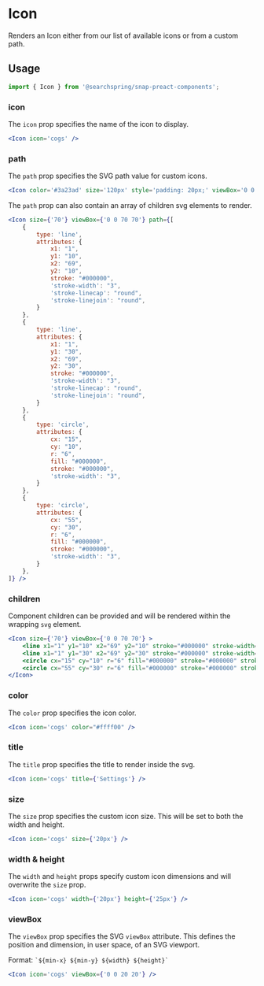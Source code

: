 # Icon

Renders an Icon either from our list of available icons or from a custom path. 

## Usage
```jsx
import { Icon } from '@searchspring/snap-preact-components';
```

### icon
The `icon` prop specifies the name of the icon to display. 

```jsx
<Icon icon='cogs' />
```


### path
The `path` prop specifies the SVG path value for custom icons.

```jsx
<Icon color='#3a23ad' size='120px' style='padding: 20px;' viewBox='0 0 70 70' path='M12.9,13.8C12.9,13.8,12.9,13.8,12.9,13.8c-0.1,0.1-0.3,0.2-0.5,0.2C4.5,17.9,1.9,28.8,6.6,38.5l28.6-13.8 c0,0,0,0,0,0c0.2-0.1,0.3-0.1,0.5-0.2C43.5,20.6,46.2,9.7,41.5,0L12.9,13.8zM8.6,42.1C8.6,42.1,8.6,42.1,8.6,42.1c-0.1,0.1-0.3,0.1-0.5,0.2C0.3,46.1-2.4,57,2.3,66.7l28.6-13.8 c0,0,0,0,0,0c0.2-0.1,0.3-0.1,0.5-0.2c7.9-3.8,10.5-14.8,5.8-24.4L8.6,42.1z' />
```

The `path` prop can also contain an array of children svg elements to render.

```jsx
<Icon size={'70'} viewBox={'0 0 70 70'} path={[
    {
        type: 'line', 
        attributes: { 
            x1: "1",
            y1: "10",
            x2: "69",
            y2: "10",
            stroke: "#000000",
            'stroke-width': "3",
            'stroke-linecap': "round",
            'stroke-linejoin': "round",
        }
    },
    {
        type: 'line', 
        attributes: { 
            x1: "1",
            y1: "30",
            x2: "69",
            y2: "30",
            stroke: "#000000",
            'stroke-width': "3",
            'stroke-linecap': "round",
            'stroke-linejoin': "round",
        }
    },
    {
        type: 'circle', 
        attributes: { 
            cx: "15",
            cy: "10",
            r: "6",
            fill: "#000000",
            stroke: "#000000",
            'stroke-width': "3",
        }
    },
    {
        type: 'circle', 
        attributes: { 
            cx: "55",
            cy: "30",
            r: "6",
            fill: "#000000",
            stroke: "#000000",
            'stroke-width': "3",
        }
    },
]} />
```

### children
Component children can be provided and will be rendered within the wrapping `svg` element.

```jsx
<Icon size={'70'} viewBox={'0 0 70 70'} >
    <line x1="1" y1="10" x2="69" y2="10" stroke="#000000" stroke-width="3" stroke-linecap="round" stroke-linejoin="round"></line>
	<line x1="1" y1="30" x2="69" y2="30" stroke="#000000" stroke-width="3" stroke-linecap="round" stroke-linejoin="round"></line>
	<circle cx="15" cy="10" r="6" fill="#000000" stroke="#000000" stroke-width="3"></circle>
	<circle cx="55" cy="30" r="6" fill="#000000" stroke="#000000" stroke-width="3"></circle>
</Icon>
```

### color
The `color` prop specifies the icon color.

```jsx
<Icon icon='cogs' color="#ffff00" />
```

### title
The `title` prop specifies the title to render inside the svg.

```jsx
<Icon icon='cogs' title={'Settings'} />
```

### size
The `size` prop specifies the custom icon size. This will be set to both the width and height.

```jsx
<Icon icon='cogs' size={'20px'} />
```

### width & height
The `width` and `height` props specify custom icon dimensions and will overwrite the `size` prop.

```jsx
<Icon icon='cogs' width={'20px'} height={'25px'} />
```

### viewBox
The `viewBox` prop specifies the SVG `viewBox` attribute. This defines the position and dimension, in user space, of an SVG viewport.

Format: `` `${min-x} ${min-y} ${width} ${height}` ``

```jsx
<Icon icon='cogs' viewBox={'0 0 20 20'} />
```
